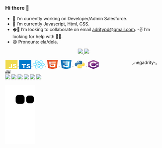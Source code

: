 ### Hi there 👋



- 🔭 I’m currently working on Developer/Admin Salesforce.
- 🌱 I’m currently Javascript, Html, CSS.
- �💎 I’m looking to collaborate on email adritypd@gmail.com.
-✌ I’m looking for help with 🐱‍👓.
- 😄 Pronouns: ela/dela.
<div align="center">
  <a href="https://github.com/megadrity">
  <img height="180em" src="https://github-readme-stats.vercel.app/api?username=Megadrity&show_icons=true&theme=great-gatsby&include_all_commits=true&count_private=true"/>
  <img height="180em" src="https://github-readme-stats.vercel.app/api/top-langs/?username=Megadrity&layout=compact&langs_count=16&theme=great-gatsby"/>
</div>
  <div style="display: inline_block"><br>
  <img align="center" alt="megadrity-Js" height="30" width="40" src="https://raw.githubusercontent.com/devicons/devicon/master/icons/javascript/javascript-plain.svg">
  <img align="center" alt="megadrity-Ts" height="30" width="40" src="https://raw.githubusercontent.com/devicons/devicon/master/icons/typescript/typescript-plain.svg">
  <img align="center" alt="megadrity-React" height="30" width="40" src="https://raw.githubusercontent.com/devicons/devicon/master/icons/react/react-original.svg">
  <img align="center" alt="megadrity-HTML" height="30" width="40" src="https://raw.githubusercontent.com/devicons/devicon/master/icons/html5/html5-original.svg">
  <img align="center" alt="megadrity-CSS" height="30" width="40" src="https://raw.githubusercontent.com/devicons/devicon/master/icons/css3/css3-original.svg">
  <img align="center" alt="megadrity-Python" height="30" width="40" src="https://raw.githubusercontent.com/devicons/devicon/master/icons/python/python-original.svg">
  <img align="center" alt="megadrity-Csharp" height="30" width="40" src="https://raw.githubusercontent.com/devicons/devicon/master/icons/csharp/csharp-original.svg">
  <img align="right" alt="megadrity-pic" height="150" style="border-radius:50px;" src="https://media.discordapp.net/attachments/639956127056134178/890373478988013628/Publicacoes_Instagram_1_1.png?width=676&height=676">
</div>
  ##
  <div> 
  <a href="https://www.youtube.com/@megadrity" target="_blank"><img src="https://img.shields.io/badge/YouTube-FF0000?style=for-the-badge&logo=youtube&logoColor=white" target="_blank"></a>
  <a href="https://www.instagram.com/adri_davii/" target="_blank"><img src="https://img.shields.io/badge/-Instagram-%23E4405F?style=for-the-badge&logo=instagram&logoColor=white" target="_blank"></a>
 	<a href="https://www.twitch.tv/adrii_davi" target="_blank"><img src="https://img.shields.io/badge/Twitch-9146FF?style=for-the-badge&logo=twitch&logoColor=white" target="_blank"></a>
 <a href="https://discord.gg/869591028007592019" target="_blank"><img src="https://img.shields.io/badge/Discord-7289DA?style=for-the-badge&logo=discord&logoColor=white" target="_blank"></a> 
  <a href = "mailto:adritypd@gmail.com"><img src="https://img.shields.io/badge/-Gmail-%23333?style=for-the-badge&logo=gmail&logoColor=white" target="_blank"></a>
  <a href="https://www.linkedin.com/in/adriana-davi" target="_blank"><img src="https://img.shields.io/badge/-LinkedIn-%230077B5?style=for-the-badge&logo=linkedin&logoColor=white" target="_blank"></a> 
 
  ![Snake animation](https://github.com/megadrity/megadrity/blob/output/github-contribution-grid-snake.svg)
 
</div>
